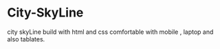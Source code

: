# City-SkyLine
city skyLine build with html and  css  comfortable with mobile , laptop and  also tablates.
